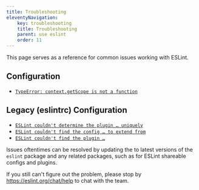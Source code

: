 ```yaml
---
title: Troubleshooting
eleventyNavigation:
    key: troubleshooting
    title: Troubleshooting
    parent: use eslint
    order: 11
---
```


This page serves as a reference for common issues working with ESLint.

## Configuration

- [`TypeError: context.getScope is not a function`](./v9-rule-api-changes)

## Legacy (eslintrc) Configuration

- [`ESLint couldn't determine the plugin … uniquely`](./couldnt-determine-the-plugin-uniquely)
- [`ESLint couldn't find the config … to extend from`](./couldnt-find-the-config)
- [`ESLint couldn't find the plugin …`](./couldnt-find-the-plugin)

Issues oftentimes can be resolved by updating the to latest versions of the `eslint` package and any related packages, such as for ESLint shareable configs and plugins.

If you still can't figure out the problem, please stop by <https://eslint.org/chat/help> to chat with the team.
